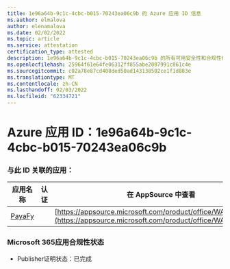 ```yaml
---
title: 1e96a64b-9c1c-4cbc-b015-70243ea06c9b 的 Azure 应用 ID 信息
ms.author: elmalova
author: elenamalova
ms.date: 02/02/2022
ms.topic: article
ms.service: attestation
certification_type: attested
description: 1e96a64b-9c1c-4cbc-b015-70243ea06c9b 的所有可用安全性和合规性信息。
ms.openlocfilehash: 25964f61e64fe06312ff855abe2087991c861c4e
ms.sourcegitcommit: c02a78e87cd408ded50ad143138502ce1f1d883e
ms.translationtype: MT
ms.contentlocale: zh-CN
ms.lasthandoff: 02/03/2022
ms.locfileid: "62334721"
---
```

# <a name="azure-app-id-1e96a64b-9c1c-4cbc-b015-70243ea06c9b"></a>Azure 应用 ID：1e96a64b-9c1c-4cbc-b015-70243ea06c9b


### <a name="apps-associated-with-this-id"></a>与此 ID 关联的应用：
| **应用名称** | **认证** | **在 AppSource 中查看** |
|--------------|---------------|-----------------------|
| [PayaFy](https://docs.microsoft.com/microsoft-365-app-certification/forward/WA200003397) |  | [https://appsource.microsoft.com/product/office/WA200003397](https://appsource.microsoft.com/product/office/WA200003397) |

### <a name="microsoft-365-app-compliance-status"></a>Microsoft 365应用合规性状态
- Publisher证明状态：已完成
